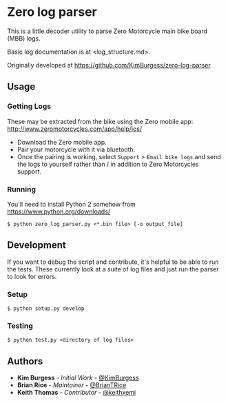 # Zero log parser

This is a little decoder utility to parse Zero Motorcycle main bike board (MBB) logs.

Basic log documentation is at <log_structure.md>.

Originally developed at https://github.com/KimBurgess/zero-log-parser

## Usage
### Getting Logs
These may be extracted from the bike using the Zero mobile app: http://www.zeromotorcycles.com/app/help/ios/
  * Download the Zero mobile app.
  * Pair your motorcycle with it via bluetooth.
  * Once the pairing is working, select `Support` > `Email bike logs` and send the logs to yourself rather than / in addition to Zero Motorcycles support.

### Running
You'll need to install Python 2 somehow from https://www.python.org/downloads/

`$ python zero_log_parser.py <*.bin file> [-o output_file]`

## Development
If you want to debug the script and contribute, it's helpful to be able to run the tests.
These currently look at a suite of log files and just run the parser to look for errors.

### Setup
  `$ python setup.py develop`

### Testing
  `$ python test.py <directory of log files>`

## Authors
* **Kim Burgess** - *Initial Work* - [@KimBurgess](https://github.com/KimBurgess/)
* **Brian Rice** - *Maintainer* - [@BrianTRice](https://github.com/BrianTRice/)
* **Keith Thomas** - *Contributor* - [@keithxemi](https://github.com/keithxemi)
